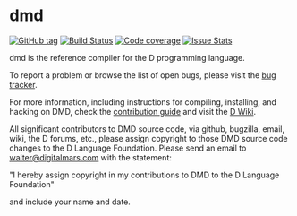 dmd
===

[![GitHub tag](https://img.shields.io/github/tag/dlang/dmd.svg?maxAge=86400)](#)
[![Build Status](https://travis-ci.org/dlang/dmd.svg?branch=master)](https://travis-ci.org/dlang/dmd)
[![Code coverage](https://img.shields.io/codecov/c/github/dlang/dmd.svg?maxAge=86400)](#)
[![Issue Stats](https://img.shields.io/issuestats/p/github/dlang/dmd.svg?maxAge=2592000)](http://www.issuestats.com/github/dlang/dmd)

dmd is the reference compiler for the D programming language.

To report a problem or browse the list of open bugs, please visit the
[bug tracker](http://issues.dlang.org/).

For more information, including instructions for compiling, installing, and
hacking on DMD, check the [contribution guide](CONTRIBUTING.md) and
visit the [D Wiki](http://wiki.dlang.org/DMD).

All significant contributors to DMD source code, via github, bugzilla, email,
wiki, the D forums, etc., please assign copyright to those
DMD source code changes to the D Language Foundation. Please send
an email to walter@digitalmars.com with the statement:

"I hereby assign copyright in my contributions to DMD to the D Language Foundation"

and include your name and date.
